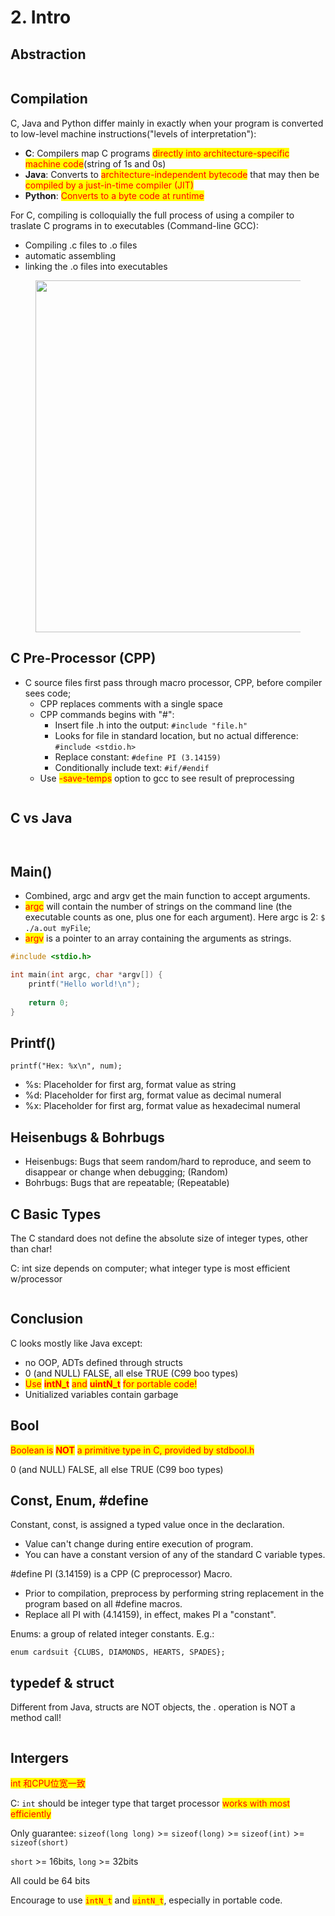 # 2. Intro

## Abstraction

<figure><img src=".gitbook/assets/image (40).png" alt=""><figcaption></figcaption></figure>

## Compilation

C, Java and Python differ mainly in exactly when your program is converted to low-level machine instructions("levels of interpretation"):&#x20;

* **C**: Compilers map C programs <mark style="color:red;">directly into architecture-specific machine code</mark>(string of 1s and 0s)
* **Java**: Converts to <mark style="color:red;">architecture-independent bytecode</mark> that may then be <mark style="color:red;">compiled by a just-in-time compiler (JIT)</mark>
* **Python**: <mark style="color:red;">Converts to a byte code at runtime</mark>

For C, compiling is colloquially the full process of using a compiler to traslate C programs in to executables (Command-line GCC):

* Compiling .c files to .o files
* automatic assembling
* linking the .o files into executables

<figure><img src=".gitbook/assets/image (41).png" alt="" width="563"><figcaption></figcaption></figure>

## C Pre-Processor (CPP)

* C source files first pass through macro processor, CPP, before compiler sees code;
  * CPP replaces comments with a single space
  * CPP commands begins with "#":
    * Insert file .h into the output: `#include "file.h"`
    * Looks for file in standard location, but no actual difference: `#include <stdio.h>`
    * Replace constant: `#define PI (3.14159)`
    * Conditionally include text: `#if/#endif`
  * Use <mark style="color:red;">-save-temps</mark> option to gcc to see result of preprocessing

<figure><img src=".gitbook/assets/image (42).png" alt=""><figcaption></figcaption></figure>

## C vs Java

<figure><img src=".gitbook/assets/image (43).png" alt=""><figcaption></figcaption></figure>

<figure><img src=".gitbook/assets/image (44).png" alt=""><figcaption></figcaption></figure>

## Main()

* Combined, argc and argv get the main function to accept arguments.
* <mark style="color:red;">argc</mark> will contain the number of strings on the command line (the executable counts as one, plus one for each argument). Here argc is 2: `$ ./a.out myFile`;
* <mark style="color:red;">argv</mark> is a pointer to an array containing the arguments as strings.

```c
#include <stdio.h>

int main(int argc, char *argv[]) {
    printf("Hello world!\n");
    
    return 0;
}
```

## Printf()

`printf("Hex: %x\n", num);`

* %s: Placeholder for first arg, format value as string
* %d: Placeholder for first arg, format value as decimal numeral
* %x: Placeholder for first arg, format value as hexadecimal numeral

## Heisenbugs & Bohrbugs

* Heisenbugs: Bugs that seem random/hard to reproduce, and seem to disappear or change when debugging; (Random)
* Bohrbugs: Bugs that are repeatable; (Repeatable)

## C Basic Types

The C standard does not define the absolute size of integer types, other than char!

C: int size depends on computer; what integer type is most efficient w/processor

<figure><img src=".gitbook/assets/image (45).png" alt=""><figcaption></figcaption></figure>

## Conclusion

C looks mostly like Java except:

* no OOP, ADTs defined through structs
* 0 (and NULL) FALSE, all else TRUE (C99 boo types)
* <mark style="color:red;">Use</mark> <mark style="color:red;"></mark><mark style="color:red;">**intN\_t**</mark> <mark style="color:red;"></mark><mark style="color:red;">and</mark> <mark style="color:red;"></mark><mark style="color:red;">**uintN\_t**</mark> <mark style="color:red;"></mark><mark style="color:red;">for portable code!</mark>
* Unitialized variables contain garbage

## Bool

<mark style="color:red;">Boolean is</mark> <mark style="color:red;"></mark><mark style="color:red;">**NOT**</mark> <mark style="color:red;"></mark><mark style="color:red;">a primitive type in C, provided by stdbool.h</mark>

0 (and NULL) FALSE, all else TRUE (C99 boo types)

## Const, Enum, #define

Constant, const, is assigned a typed value once in the declaration.

* Value can't change during entire execution of program.
* You can have a constant version of any of the standard C variable types.

\#define PI (3.14159) is a CPP (C preprocessor) Macro.

* Prior to compilation, preprocess by performing string replacement in the program based on all #define macros.
* Replace all PI with (4.14159), in effect, makes PI a "constant".

Enums: a group of related integer constants. E.g.:&#x20;

`enum cardsuit {CLUBS, DIAMONDS, HEARTS, SPADES};`

## typedef & struct

Different from Java, structs are NOT objects, the . operation is NOT a method call!

<figure><img src=".gitbook/assets/image (46).png" alt=""><figcaption></figcaption></figure>

## Intergers

<mark style="color:red;">int 和CPU位宽一致</mark>

C: `int` should be integer type that target processor <mark style="color:red;">works with most efficiently</mark>

Only guarantee: `sizeof(long long)` >= `sizeof(long)` >= `sizeof(int)` >= `sizeof(short)`

`short` >= 16bits, `long` >= 32bits

All could be 64 bits

Encourage to use <mark style="color:red;">`intN_t`</mark> and <mark style="color:red;">`uintN_t`</mark>, especially in portable code.

<figure><img src=".gitbook/assets/image (48).png" alt=""><figcaption></figcaption></figure>

